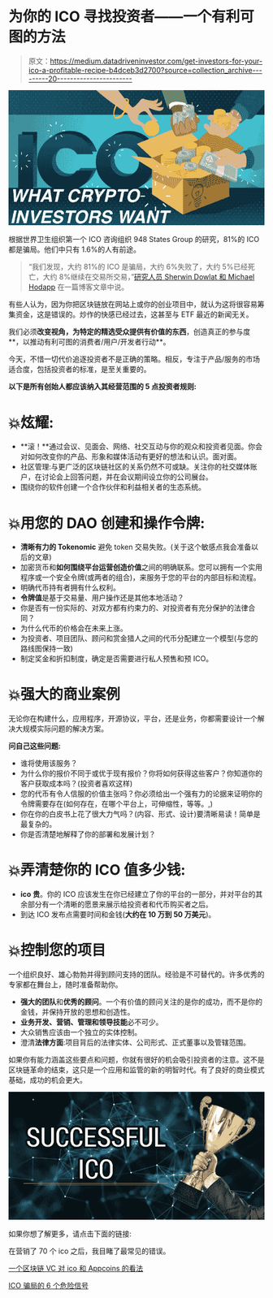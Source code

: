 # 为你的 ICO 寻找投资者——一个有利可图的方法

> 原文：<https://medium.datadriveninvestor.com/get-investors-for-your-ico-a-profitable-recipe-b4dceb3d2700?source=collection_archive---------20----------------------->

![](img/35fcdcfda4aa8e216815a83f7c985651.png)

根据世界卫生组织第一个 ICO 咨询组织 948 States Group 的研究，81%的 ICO 都是骗局。他们中只有 1.6%的人有前途。

> “我们发现，大约 81%的 ICO 是骗局，大约 6%失败了，大约 5%已经死亡，大约 8%继续在交易所交易，”[研究人员 Sherwin Dowlat 和 Michael Hodapp](https://en.insider.pro/topnews/2018-03-28/81-icos-are-scam-study-says/) 在一篇博客文章中说。

有些人认为，因为你把区块链放在网站上或你的创业项目中，就认为这将很容易筹集资金，这是错误的。炒作的快感已经过去，这甚至与 ETF 最近的新闻无关。

我们必须**改变视角，为特定的精选受众提供有价值的东西**，创造真正的参与度**，以推动有利可图的消费者/用户/开发者行动**。

今天，不惜一切代价追逐投资者不是正确的策略。相反，专注于产品/服务的市场适合度，包括投资者的标准，是至关重要的。

**以下是所有创始人都应该纳入其经营范围的 5 点投资者规则:**

# **💥炫耀:**

*   **滚！**通过会议、见面会、网络、社交互动与你的观众和投资者见面。你会对如何改变你的产品、形象和媒体活动有更好的想法和认识。面对面。
*   社区管理:与更广泛的区块链社区的关系仍然不可或缺。关注你的社交媒体账户，在讨论会上回答问题，并在会议期间设立你的公司展台。
*   围绕你的软件创建一个合作伙伴和利益相关者的生态系统。

# **💥用您的 DAO 创建和操作令牌:**

*   **清晰有力的 Tokenomic** 避免 token 交易失败。(关于这个敏感点我会准备以后的文章)
*   加密货币和**如何围绕平台运营创造价值**之间的明确联系。您可以拥有一个实用程序或一个安全令牌(或两者的组合)，来服务于您的平台的内部目标和流程。
*   明确代币持有者拥有什么权利。
*   **令牌值**是基于交易量、用户操作还是其他本地活动？
*   你是否有一份实际的、对双方都有约束力的、对投资者有充分保护的法律合同？
*   为什么代币的价格会在未来上涨。
*   为投资者、项目团队、顾问和赏金猎人之间的代币分配建立一个模型(与您的路线图保持一致)
*   制定奖金和折扣制度，确定是否需要进行私人预售和预 ICO。

# **💥强大的商业案例**

无论你在构建什么，应用程序，开源协议，平台，还是业务，你都需要设计一个解决大规模实际问题的解决方案。

**问自己这些问题:**

*   谁将使用该服务？
*   为什么你的报价不同于或优于现有报价？你将如何获得这些客户？你知道你的客户获取成本吗？(投资者喜欢这样)
*   您的代币有令人信服的价值主张吗？你必须给出一个强有力的论据来证明你的令牌需要存在(如何存在，在哪个平台上，可伸缩性，等等。,)
*   你在你的白皮书上花了很大力气吗？(内容、形式、设计)要清晰易读！简单是最复杂的。
*   你是否清楚地解释了你的部署和发展计划？

# **💥弄清楚你的 ICO 值多少钱:**

*   **ico 贵**。你的 ICO 应该发生在你已经建立了你的平台的一部分，并对平台的其余部分有一个清晰的愿景来展示给投资者和代币购买者之后。
*   到达 ICO 发布点需要时间和金钱(**大约在 10 万到 50 万美元**)。

# **💥控制您的项目**

一个组织良好、雄心勃勃并得到顾问支持的团队。经验是不可替代的。许多优秀的专家都在舞台上，随时准备帮助你。

*   **强大的团队**和**优秀的顾问**。一个有价值的顾问关注的是你的成功，而不是你的金钱，并保持开放的思想和创造性。
*   **业务开发、营销、管理和领导技能**必不可少。
*   大众销售应该由一个独立的实体控制。
*   澄清**法律方面**:项目背后的法律实体、公司形式、正式董事以及管辖范围。

如果你有能力涵盖这些要点和问题，你就有很好的机会吸引投资者的注意。这不是区块链革命的结束，这只是一个应用和监管的新的明智时代。有了良好的商业模式基础，成功的机会更大。

![](img/c95f867c2bab2d3149ff3336e6c3504a.png)

如果你想了解更多，请点击下面的链接:

在营销了 70 个 ico 之后，我目睹了最常见的错误。

[一个区块链 VC 对 ico 和 Appcoins 的看法](https://insights.dcg.co/a-blockchain-vcs-perspective-on-icos-and-appcoins-3b2683f30683)

[ICO 骗局的 6 个危险信号](https://techcrunch.com/2017/12/07/6-red-flags-of-an-ico-scam/)
